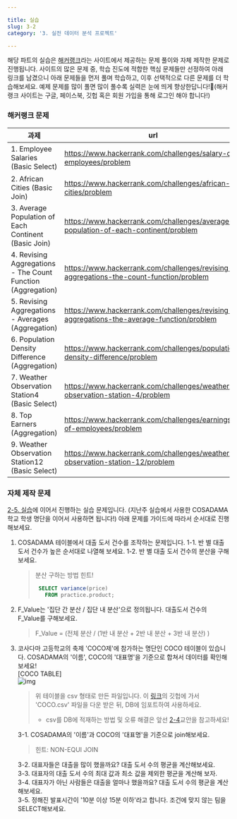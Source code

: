 ```yaml
---

title: 실습
slug: 3-2
category: '3. 실전 데이터 분석 프로젝트'

---
```

해당 파트의 실습은 [해커랭크](https://www.hackerrank.com/)라는 사이트에서 제공하는 문제 풀이와 자체 제작한 문제로 진행됩니다. 사이트의 많은 문제 중, 학습 진도에 적합한 핵심 문제들만 선정하여 아래 링크를 남겼으니 아래 문제들을 먼저 풀며 학습하고, 이후 선택적으로 다른 문제를 더 학습해보세요. 예제 문제를 많이 풀면 많이 풀수록 실력은 눈에 띄게 향상한답니다!🤩(해커랭크 사이트는 구글, 페이스북, 깃헙 혹은 회원 가입을 통해 로그인 해야 합니다!)
 
 ### 해커랭크 문제
|과제|url|힌트|   
|----|-----|-----| 
|1. Employee Salaries (Basic Select)|https://www.hackerrank.com/challenges/salary-of-employees/problem|연산자, order by|
|2. African Cities (Basic Join)|https://www.hackerrank.com/challenges/african-cities/problem|equi-join|
|3. Average Population of Each Continent (Basic Join)|https://www.hackerrank.com/challenges/average-population-of-each-continent/problem|select query|
|4. Revising Aggregations - The Count Function (Aggregation)|https://www.hackerrank.com/challenges/revising-aggregations-the-count-function/problem|distinct|
|5. Revising Aggregations - Averages (Aggregation)|https://www.hackerrank.com/challenges/revising-aggregations-the-average-function/problem|avg()|
|6. Population Density Difference (Aggregation)|https://www.hackerrank.com/challenges/population-density-difference/problem|min(), max()|
|7. Weather Observation Station4 (Basic Select)|https://www.hackerrank.com/challenges/weather-observation-station-4/problem|count()|
|8. Top Earners (Aggregation)|https://www.hackerrank.com/challenges/earnings-of-employees/problem||
|9. Weather Observation Station12 (Basic Select)|https://www.hackerrank.com/challenges/weather-observation-station-12/problem|노가다 or 정규표현식|


### 자체 제작 문제
[2-5. 실습](https://curriculum.cosadama.com/basic-sql/2-5)에 이어서 진행하는 실습 문제입니다. (지난주 실습에서 사용한 COSADAMA학교 학생 명단을 이어서 사용하면 됩니다!) 아래 문제를 가이드에 따라서 순서대로 진행해보세요. 

1.  COSADAMA 테이블에서 대출 도서 건수를 조작하는 문제입니다.
    1-1. 반 별 대출 도서 건수가 높은 순서대로 나열해 보세요.
    1-2.  반 별 대출 도서 건수의 분산을 구해보세요.
    > 분산 구하는 방법 힌트!
    >```sql
    >  SELECT variance(price) 
	>    FROM practice.product;
    >```

2. F_Value는 '집단 간 분산 / 집단 내 분산'으로 정의됩니다. 대출도서 건수의 F_Value를 구해보세요.
	> F_Value = (전체 분산 / (1반 내 분산 + 2반 내 분산 + 3반 내 분산) )

3. 코사다마 고등학교의 축제 'COCO제'에 참가하는 명단인 COCO 테이블이 있습니다. COSADAMA의 '이름', COCO의 '대표명'을 기준으로 합쳐서 데이터를 확인해보세요!      
[COCO TABLE]      
	![img](/basic-sql/3-2/table.png)
  
	> 위 테이블을 csv 형태로 만든 파일입니다. 이 [링크](https://github.com/Team-COSADAMA/2021-Curriculum/tree/main/Basic-SQL/%EC%82%AC%EC%9A%A9%ED%8C%8C%EC%9D%BC)의 깃헙에 가서 'COCO.csv' 파일을 다운 받은 뒤, DB에 임포트하여 사용하세요.
	> * csv를 DB에 적재하는 방법 및 오류 해결은 앞선 [2-4](https://curriculum.cosadama.com/basic-sql/2-4)교안을 참고하세요!
 
	3-1.  COSADAMA의 '이름'과 COCO의 '대표명'을 기준으로 join해보세요.     
    > 힌트: NON-EQUI JOIN

	3-2. 대표자들은 대출을 많이 했을까요? 대출 도서 수의 평균을 계산해보세요.    
	3-3.  대표자의 대출 도서 수의 최대 값과 최소 값을 제외한 평균을 계산해 보자.    
	3-4.  대표자가 아닌 사람들은 대출을 얼마나 했을까요? 대출 도서 수의 평균을 계산해보세요.    
	3-5.  정해진 발표시간이 '10분 이상 15분 이하'라고 합니다. 조건에 맞지 않는 팀을 SELECT해보세요.    


